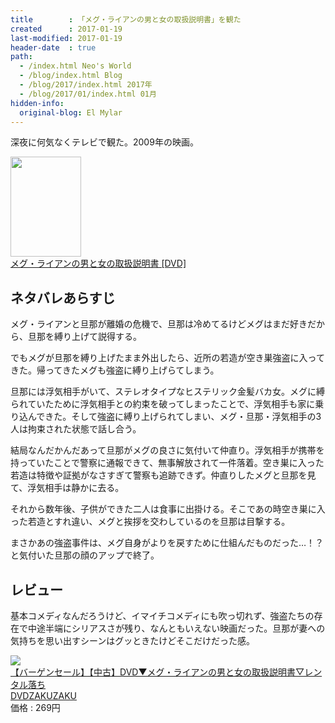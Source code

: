 ```yaml
---
title        : 「メグ・ライアンの男と女の取扱説明書」を観た
created      : 2017-01-19
last-modified: 2017-01-19
header-date  : true
path:
  - /index.html Neo's World
  - /blog/index.html Blog
  - /blog/2017/index.html 2017年
  - /blog/2017/01/index.html 01月
hidden-info:
  original-blog: El Mylar
---
```


深夜に何気なくテレビで観た。2009年の映画。

<div class="ad-amazon">
  <div class="ad-amazon-image">
    <a href="https://www.amazon.co.jp/dp/B003617JJ0?tag=neos21-22&amp;linkCode=osi&amp;th=1&amp;psc=1">
      <img src="https://m.media-amazon.com/images/I/51GskzRNRcL._SL160_.jpg" width="113" height="160">
    </a>
  </div>
  <div class="ad-amazon-info">
    <div class="ad-amazon-title">
      <a href="https://www.amazon.co.jp/dp/B003617JJ0?tag=neos21-22&amp;linkCode=osi&amp;th=1&amp;psc=1">メグ・ライアンの男と女の取扱説明書 [DVD]</a>
    </div>
  </div>
</div>

## ネタバレあらすじ

メグ・ライアンと旦那が離婚の危機で、旦那は冷めてるけどメグはまだ好きだから、旦那を縛り上げて説得する。

でもメグが旦那を縛り上げたまま外出したら、近所の若造が空き巣強盗に入ってきた。帰ってきたメグも強盗に縛り上げらてしまう。

旦那には浮気相手がいて、ステレオタイプなヒステリック金髪バカ女。メグに縛られていたために浮気相手との約束を破ってしまったことで、浮気相手も家に乗り込んできた。そして強盗に縛り上げられてしまい、メグ・旦那・浮気相手の3人は拘束された状態で話し合う。

結局なんだかんだあって旦那がメグの良さに気付いて仲直り。浮気相手が携帯を持っていたことで警察に通報できて、無事解放されて一件落着。空き巣に入った若造は特徴や証拠がなさすぎて警察も追跡できず。仲直りしたメグと旦那を見て、浮気相手は静かに去る。

それから数年後、子供ができた二人は食事に出掛ける。そこであの時空き巣に入った若造とすれ違い、メグと挨拶を交わしているのを旦那は目撃する。

まさかあの強盗事件は、メグ自身がよりを戻すために仕組んだものだった…！？と気付いた旦那の顔のアップで終了。

## レビュー

基本コメディなんだろうけど、イマイチコメディにも吹っ切れず、強盗たちの存在で中途半端にシリアスさが残り、なんともいえない映画だった。旦那が妻への気持ちを思い出すシーンはグッときたけどそこだけだった感。

<div class="ad-rakuten">
  <div class="ad-rakuten-image">
    <a href="https://hb.afl.rakuten.co.jp/hgc/g00s4lh2.waxycbac.g00s4lh2.waxydab6/?pc=https%3A%2F%2Fitem.rakuten.co.jp%2Fdvdzaku2%2F53307-016%2F&amp;m=http%3A%2F%2Fm.rakuten.co.jp%2Fdvdzaku2%2Fi%2F10306636%2F">
      <img src="https://thumbnail.image.rakuten.co.jp/@0_mall/dvdzaku2/cabinet/t107/vt053307.jpg?_ex=128x128">
    </a>
  </div>
  <div class="ad-rakuten-info">
    <div class="ad-rakuten-title">
      <a href="https://hb.afl.rakuten.co.jp/hgc/g00s4lh2.waxycbac.g00s4lh2.waxydab6/?pc=https%3A%2F%2Fitem.rakuten.co.jp%2Fdvdzaku2%2F53307-016%2F&amp;m=http%3A%2F%2Fm.rakuten.co.jp%2Fdvdzaku2%2Fi%2F10306636%2F">【バーゲンセール】【中古】DVD▼メグ・ライアンの男と女の取扱説明書▽レンタル落ち</a>
    </div>
    <div class="ad-rakuten-shop">
      <a href="https://hb.afl.rakuten.co.jp/hgc/g00s4lh2.waxycbac.g00s4lh2.waxydab6/?pc=https%3A%2F%2Fwww.rakuten.co.jp%2Fdvdzaku2%2F&amp;m=http%3A%2F%2Fm.rakuten.co.jp%2Fdvdzaku2%2F">DVDZAKUZAKU</a>
    </div>
    <div class="ad-rakuten-price">価格 : 269円</div>
  </div>
</div>
